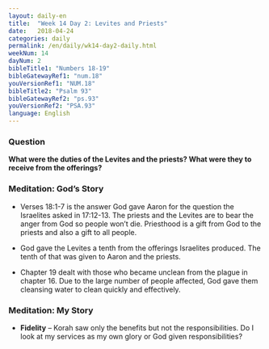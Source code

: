 ```yaml
---
layout: daily-en
title:  "Week 14 Day 2: Levites and Priests"
date:   2018-04-24
categories: daily
permalink: /en/daily/wk14-day2-daily.html
weekNum: 14
dayNum: 2
bibleTitle1: "Numbers 18-19"
bibleGatewayRef1: "num.18"
youVersionRef1: "NUM.18"
bibleTitle2: "Psalm 93"
bibleGatewayRef2: "ps.93"
youVersionRef2: "PSA.93"
language: English
---
```


### Question
**What were the duties of the Levites and the priests? What were they to receive from the offerings?**

### Meditation: God’s Story
+ Verses 18:1-7 is the answer God gave Aaron for the question the Israelites asked in 17:12-13. The priests and the Levites are to bear the anger from God so people won’t die. Priesthood is a gift from God to the priests and also a gift to all people.

+ God gave the Levites a tenth from the offerings Israelites produced. The tenth of that was given to Aaron and the priests.

+ Chapter 19 dealt with those who became unclean from the plague in chapter 16. Due to the large number of people affected, God gave them cleansing water to clean quickly and effectively.

### Meditation: My Story
+ **Fidelity** – Korah saw only the benefits but not the responsibilities. Do I look at my services as my own glory or God given responsibilities?
